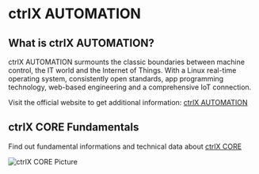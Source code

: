 # ctrlX AUTOMATION

## What is ctrlX AUTOMATION?

ctrlX AUTOMATION surmounts the classic boundaries between machine control, the IT world and the Internet of Things. With a Linux real-time operating system, consistently open standards, app programming technology, web-based engineering and a comprehensive IoT connection.

Visit the official website to get additional information:
[ctrlX AUTOMATION](https://www.ctrlx-automation.com)

## ctrlX CORE Fundamentals

Find out fundamental informations and technical data about [ctrlX CORE](https://apps.boschrexroth.com/microsites/ctrlx-automation/en/portfolio/ctrlx-core#techdata)


![ctrlX CORE Picture](https://apps.boschrexroth.com/microsites/ctrlx-automation/assets/images/1/DC-AE_ctrlX_CORE_PST3315_02_1000x750px-40f3d32a.png)

